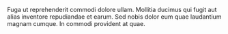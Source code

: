 Fuga ut reprehenderit commodi dolore ullam. Mollitia ducimus qui fugit aut alias inventore repudiandae et earum. Sed nobis dolor eum quae laudantium magnam cumque. In commodi provident at quae.
